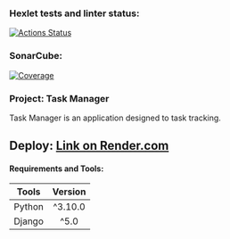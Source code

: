 ### Hexlet tests and linter status:
[![Actions Status](https://github.com/coder108-gh/python-project-52/actions/workflows/hexlet-check.yml/badge.svg)](https://github.com/coder108-gh/python-project-52/actions)

### SonarCube:
[![Coverage](https://img.shields.io/sonar/coverage/coder108-gh_python-project-52?server=https://sonarcloud.io)](https://sonarcloud.io/summary/new_code?id=coder108-gh_python-project-52)

### Project: Task Manager

Task Manager is an application designed to task tracking.


## Deploy: [Link on Render.com](https://python-project-52-w6ey.onrender.com)

#### Requirements and Tools:

|     Tools      | Version |
|:--------------:|:-------:|
|     Python     | ^3.10.0 |
|     Django     |  ^5.0   |

